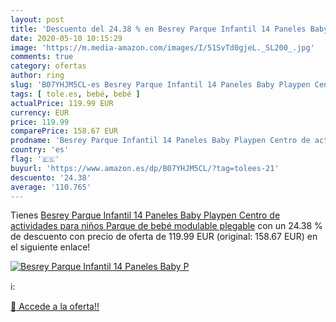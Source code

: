 ```yaml
---
layout: post
title: 'Descuento del 24.38 % en Besrey Parque Infantil 14 Paneles Baby P'
date: 2020-05-10 10:15:29
image: 'https://m.media-amazon.com/images/I/51SvTd0gjeL._SL200_.jpg'
comments: true
category: ofertas
author: ring
slug: 'B07YHJM5CL-es Besrey Parque Infantil 14 Paneles Baby Playpen Centro de...'
tags: [ tole.es, bebé, bebé ]
actualPrice: 119.99 EUR
currency: EUR
price: 119.99
comparePrice: 158.67 EUR
prodname: 'Besrey Parque Infantil 14 Paneles Baby Playpen Centro de actividades para niños  Parque de bebé modulable plegable'
country: 'es'
flag: '🇪🇸'
buyurl: 'https://www.amazon.es/dp/B07YHJM5CL/?tag=tolees-21'
descuento: '24.38'
average: '110.765'
---
```


Tienes [Besrey Parque Infantil 14 Paneles Baby Playpen Centro de actividades para niños  Parque de bebé modulable plegable](https://www.amazon.es/dp/B07YHJM5CL/?tag=tolees-21) con un 24.38 % de descuento con precio de oferta de 119.99 EUR (original: 158.67 EUR) en el siguiente enlace!

[![Besrey Parque Infantil 14 Paneles Baby P](https://m.media-amazon.com/images/I/51SvTd0gjeL._SL200_.jpg)](https://www.amazon.es/dp/B07YHJM5CL/?tag=tolees-21)

ℹ️:


[🛒 Accede a la oferta!!](https://www.amazon.es/dp/B07YHJM5CL/?tag=tolees-21)
